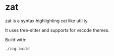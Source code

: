 # zat
zat is a syntax highlighting cat like utility.

It uses tree-sitter and supports for vscode themes.

Build with:
```shell
./zig build
```
